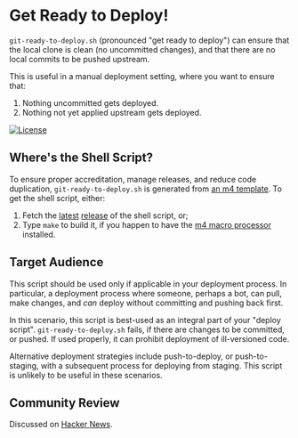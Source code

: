 # Get Ready to Deploy!

`git-ready-to-deploy.sh` (pronounced "get ready to deploy") can ensure
that the local clone is clean (no uncommitted changes), and that there
are no local commits to be pushed upstream.

This is useful in a manual deployment setting, where you want to
ensure that:

  1. Nothing uncommitted gets deployed.
  2. Nothing not yet applied upstream gets deployed.

[![License](https://img.shields.io/badge/license-MIT-blue.svg)](https://github.com/oleks/git-ready-to-deploy/blob/master/LICENSE)

## Where's the Shell Script?

To ensure proper accreditation, manage releases, and reduce code
duplication, `git-ready-to-deploy.sh` is generated from [an m4
template](git-ready-to-deploy.m4). To get the shell script, either:

  1. Fetch the
[latest](https://github.com/oleks/git-ready-to-deploy/releases/latest)
[release](https://github.com/oleks/git-ready-to-deploy/releases) of
the shell script, or;
  2. Type `make` to build it, if you happen to have the [m4 macro
processor](https://www.gnu.org/software/m4/m4.html) installed.

## Target Audience

This script should be used only if applicable in your deployment
process. In particular, a deployment process where someone, perhaps a
bot, can pull, make changes, and *can* deploy without committing and
pushing back first.

In this scenario, this script is best-used as an integral part of your
"deploy script". `git-ready-to-deploy.sh` fails, if there are changes
to be committed, or pushed. If used properly, it can prohibit
deployment of ill-versioned code.

Alternative deployment strategies include push-to-deploy, or
push-to-staging, with a subsequent process for deploying from staging.
This script is unlikely to be useful in these scenarios.

## Community Review

Discussed on [Hacker
News](https://news.ycombinator.com/item?id=17213891).
